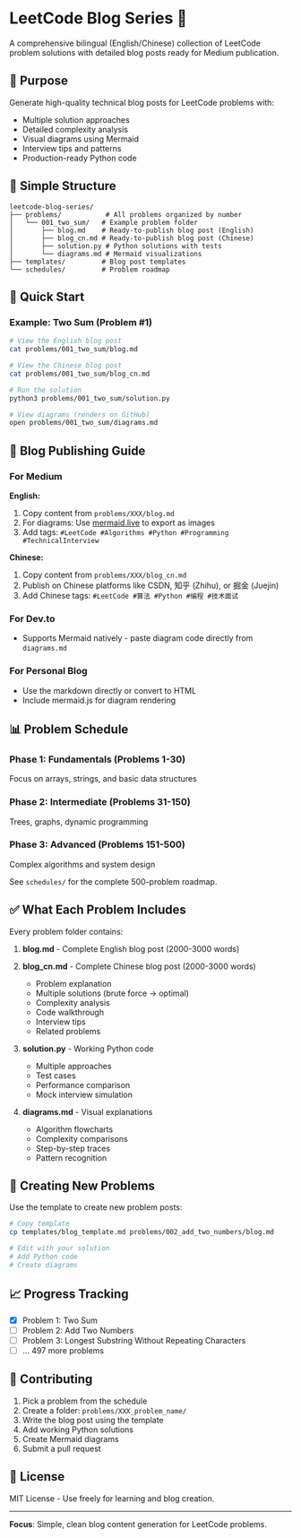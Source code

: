 # LeetCode Blog Series 📝

A comprehensive bilingual (English/Chinese) collection of LeetCode problem solutions with detailed blog posts ready for Medium publication.

## 🎯 Purpose

Generate high-quality technical blog posts for LeetCode problems with:
- Multiple solution approaches
- Detailed complexity analysis
- Visual diagrams using Mermaid
- Interview tips and patterns
- Production-ready Python code

## 📁 Simple Structure

```
leetcode-blog-series/
├── problems/           # All problems organized by number
│   └── 001_two_sum/   # Example problem folder
│       ├── blog.md    # Ready-to-publish blog post (English)
│       ├── blog_cn.md # Ready-to-publish blog post (Chinese)
│       ├── solution.py # Python solutions with tests
│       └── diagrams.md # Mermaid visualizations
├── templates/         # Blog post templates
└── schedules/         # Problem roadmap
```

## 🚀 Quick Start

### Example: Two Sum (Problem #1)
```bash
# View the English blog post
cat problems/001_two_sum/blog.md

# View the Chinese blog post
cat problems/001_two_sum/blog_cn.md

# Run the solution
python3 problems/001_two_sum/solution.py

# View diagrams (renders on GitHub)
open problems/001_two_sum/diagrams.md
```

## 📝 Blog Publishing Guide

### For Medium
**English:**
1. Copy content from `problems/XXX/blog.md`
2. For diagrams: Use [mermaid.live](https://mermaid.live) to export as images
3. Add tags: `#LeetCode #Algorithms #Python #Programming #TechnicalInterview`

**Chinese:**
1. Copy content from `problems/XXX/blog_cn.md` 
2. Publish on Chinese platforms like CSDN, 知乎 (Zhihu), or 掘金 (Juejin)
3. Add Chinese tags: `#LeetCode #算法 #Python #编程 #技术面试`

### For Dev.to
- Supports Mermaid natively - paste diagram code directly from `diagrams.md`

### For Personal Blog
- Use the markdown directly or convert to HTML
- Include mermaid.js for diagram rendering

## 📊 Problem Schedule

### Phase 1: Fundamentals (Problems 1-30)
Focus on arrays, strings, and basic data structures

### Phase 2: Intermediate (Problems 31-150)
Trees, graphs, dynamic programming

### Phase 3: Advanced (Problems 151-500)
Complex algorithms and system design

See `schedules/` for the complete 500-problem roadmap.

## ✅ What Each Problem Includes

Every problem folder contains:

1. **blog.md** - Complete English blog post (2000-3000 words)
2. **blog_cn.md** - Complete Chinese blog post (2000-3000 words)
   - Problem explanation
   - Multiple solutions (brute force → optimal)
   - Complexity analysis
   - Code walkthrough
   - Interview tips
   - Related problems

3. **solution.py** - Working Python code
   - Multiple approaches
   - Test cases
   - Performance comparison
   - Mock interview simulation

4. **diagrams.md** - Visual explanations
   - Algorithm flowcharts
   - Complexity comparisons
   - Step-by-step traces
   - Pattern recognition

## 🎨 Creating New Problems

Use the template to create new problem posts:
```bash
# Copy template
cp templates/blog_template.md problems/002_add_two_numbers/blog.md

# Edit with your solution
# Add Python code
# Create diagrams
```

## 📈 Progress Tracking

- [x] Problem 1: Two Sum
- [ ] Problem 2: Add Two Numbers
- [ ] Problem 3: Longest Substring Without Repeating Characters
- [ ] ... 497 more problems

## 🤝 Contributing

1. Pick a problem from the schedule
2. Create a folder: `problems/XXX_problem_name/`
3. Write the blog post using the template
4. Add working Python solutions
5. Create Mermaid diagrams
6. Submit a pull request

## 📜 License

MIT License - Use freely for learning and blog creation.

---

**Focus**: Simple, clean blog content generation for LeetCode problems.